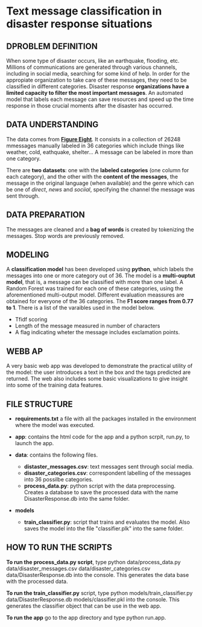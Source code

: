 # Text message classification in disaster response situations


## DPROBLEM DEFINITION

When some type of disaster occurs, like an earthquake, flooding, etc. Millions of communications are generated through various channels, including in social media, searching for some kind of help. In order for the appropiate organization to take care of these messages, they need to be classified in different categories. Disaster response **organizations have a limited capacity to filter the most important messages**. An automated model that labels each message can save resources and speed up the time response in those crucial moments after the disaster has occurred.


## DATA UNDERSTANDING

The data comes from **[Figure Eight](https://appen.com/)**. It consists in a collection of 26248 mmessages manually labeled in 36 categories which include things like weather, cold, eathquake, shelter... A message can be labeled in more than one category.

There are **two datasets**: one with the **labeled categories** (one column for each category), and the other with the **content of the messages**, the message in the original language (when available) and the genre which can be one of *direct*, *news* and *sociial*, specifying the channel the message was sent through.


## DATA PREPARATION

The messages are cleaned and a **bag of words** is created by tokenizing the messages. Stop words are previously removed.


## MODELING

A **classification model** has been developed using **python**, which labels the messages into one or more category out of 36. The model is a **multi-ouptut model**, that is, a message can be classified with more than one label. A Random Forest was trained for each one of these categories, using the aforementioned multi-output model. Different evaluation meassures are obtained for everyone of the 36 categories. The **F1 score ranges from 0.77 to 1**. There is a list of the varaibles used in the model below.

- Tfidf scoring
- Length of the message measured in number of characters
- A flag indicating wheter the message includes exclamation points.


## WEBB AP

A very basic web app was developed to demonstrate the practical utility of the model: the user introduces a text in the box and the tags predicted are returned. The web also includes some basic visualizations to give insight into some of the training data features.
 
## FILE STRUCTURE

- **requirements.txt** a file with all the packages installed in the environment where the model was executed.
- **app**: contains the html code for the app and a python scrpit, run.py, to launch the app.
- **data**: contains the following files.
	- **distaster_messages.csv**: text messages sent through social media.
	- **disaster_categories.csv**: correspondent labelling of the messages into 36 possilbe categories.
	- **process_data.py**: python script with the data preprocessing. Creates a database to save the processed data with the name DisasterResponse.db into the same folder.

- **models**
	- **train_classifier.py**: script that trains and evaluates the model. Also saves the model into the file "classifier.plk" into the same folder.

## HOW TO RUN THE SCRIPTS

**To run the process_data.py script**, type python data/process_data.py data/disaster_messages.csv data/disaster_categories.csv data/DisasterResponse.db into the console. This generates the data base with the processed data.

**To run the train_classifier.py** script, type python models/train_classifier.py data/DisasterResponse.db models/classifier.pkl into the console. This generates the classifier object that can be use in the web app.

**To run the app** go to the app directory and type python run.app.

